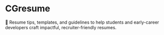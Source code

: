 # CGresume
💼 Resume tips, templates, and guidelines to help students and early-career developers craft impactful, recruiter-friendly resumes.
